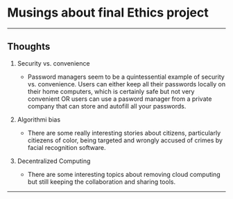 # Musings about final Ethics project


-----

## Thoughts ##

1. Security vs. convenience
    - Password managers seem to be a quintessential example of security vs. convenience. Users can either keep all their passwords locally on their home computers, which is certainly safe but not very convenient OR users can use a pasword manager from a private company that can store and autofill all your passwords.

2. Algorithmi bias
    - There are some really interesting stories about citizens, particularly citiezens of color, being targeted and wrongly accused of crimes by facial recognition software.

3. Decentralized Computing
    - There are some interesting topics about removing cloud computing but still keeping the collaboration and sharing tools. 

---

